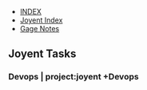 * [INDEX](../index.md)
* [Joyent Index](./index.md)
* [Gage Notes](./gage/index.md)

## Joyent Tasks

### Devops | project:joyent +Devops
